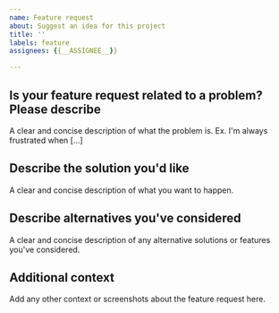 ```yaml
---
name: Feature request
about: Suggest an idea for this project
title: ''
labels: feature
assignees: {{__ASSIGNEE__}}

---
```


## Is your feature request related to a problem? Please describe

A clear and concise description of what the problem is. Ex. I'm always
frustrated when [...]

## Describe the solution you'd like

A clear and concise description of what you want to happen.

## Describe alternatives you've considered

A clear and concise description of any alternative solutions or features you've
considered.

## Additional context

Add any other context or screenshots about the feature request here.

